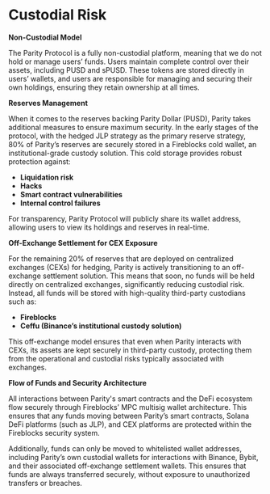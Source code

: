 # Custodial Risk

**Non-Custodial Model**

The Parity Protocol is a fully non-custodial platform, meaning that we do not hold or manage users’ funds. Users maintain complete control over their assets, including PUSD and sPUSD. These tokens are stored directly in users’ wallets, and users are responsible for managing and securing their own holdings, ensuring they retain ownership at all times.

**Reserves Management**

When it comes to the reserves backing Parity Dollar (PUSD), Parity takes additional measures to ensure maximum security. In the early stages of the protocol, with the hedged JLP strategy as the primary reserve strategy, 80% of Parity’s reserves are securely stored in a Fireblocks cold wallet, an institutional-grade custody solution. This cold storage provides robust protection against:

* **Liquidation risk**
* **Hacks**
* **Smart contract vulnerabilities**
* **Internal control failures**

For transparency, Parity Protocol will publicly share its wallet address, allowing users to view its holdings and reserves in real-time.

**Off-Exchange Settlement for CEX Exposure**

For the remaining 20% of reserves that are deployed on centralized exchanges (CEXs) for hedging, Parity is actively transitioning to an off-exchange settlement solution. This means that soon, no funds will be held directly on centralized exchanges, significantly reducing custodial risk. Instead, all funds will be stored with high-quality third-party custodians such as:

* **Fireblocks**
* **Ceffu (Binance’s institutional custody solution)**

This off-exchange model ensures that even when Parity interacts with CEXs, its assets are kept securely in third-party custody, protecting them from the operational and custodial risks typically associated with exchanges.

**Flow of Funds and Security Architecture**

All interactions between Parity's smart contracts and the DeFi ecosystem flow securely through Fireblocks’ MPC multisig wallet architecture. This ensures that any funds moving between Parity’s smart contracts, Solana DeFi platforms (such as JLP), and CEX platforms are protected within the Fireblocks security system.

Additionally, funds can only be moved to whitelisted wallet addresses, including Parity’s own custodial wallets for interactions with Binance, Bybit, and their associated off-exchange settlement wallets. This ensures that funds are always transferred securely, without exposure to unauthorized transfers or breaches.
